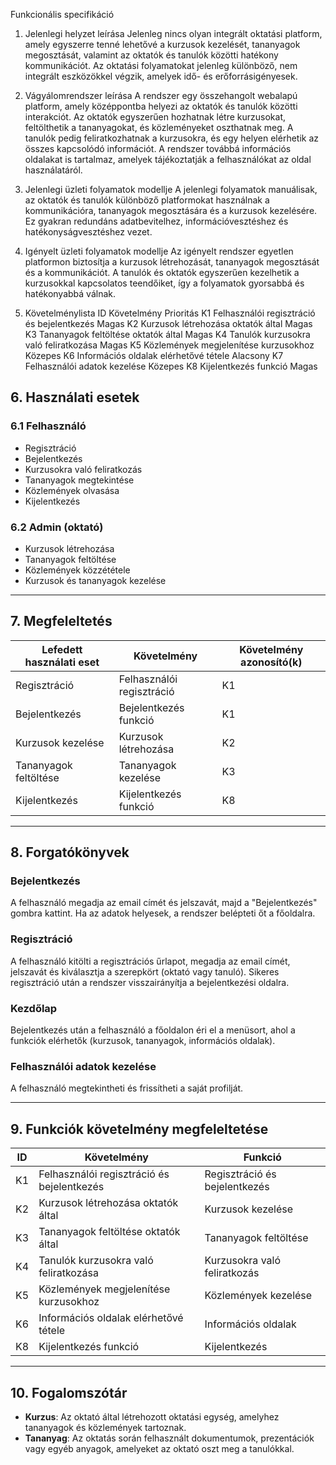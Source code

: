 Funkcionális specifikáció
1. Jelenlegi helyzet leírása
Jelenleg nincs olyan integrált oktatási platform, amely egyszerre tenné lehetővé a kurzusok kezelését, tananyagok megosztását, valamint az oktatók és tanulók közötti hatékony kommunikációt. Az oktatási folyamatokat jelenleg különböző, nem integrált eszközökkel végzik, amelyek idő- és erőforrásigényesek.
2. Vágyálomrendszer leírása
A rendszer egy összehangolt webalapú platform, amely középpontba helyezi az oktatók és tanulók közötti interakciót. Az oktatók egyszerűen hozhatnak létre kurzusokat, feltölthetik a tananyagokat, és közleményeket oszthatnak meg. A tanulók pedig feliratkozhatnak a kurzusokra, és egy helyen elérhetik az összes kapcsolódó információt. A rendszer továbbá információs oldalakat is tartalmaz, amelyek tájékoztatják a felhasználókat az oldal használatáról.

3. Jelenlegi üzleti folyamatok modellje
A jelenlegi folyamatok manuálisak, az oktatók és tanulók különböző platformokat használnak a kommunikációra, tananyagok megosztására és a kurzusok kezelésére. Ez gyakran redundáns adatbevitelhez, információvesztéshez és hatékonyságvesztéshez vezet.
4. Igényelt üzleti folyamatok modellje
Az igényelt rendszer egyetlen platformon biztosítja a kurzusok létrehozását, tananyagok megosztását és a kommunikációt. A tanulók és oktatók egyszerűen kezelhetik a kurzusokkal kapcsolatos teendőiket, így a folyamatok gyorsabbá és hatékonyabbá válnak.


5. Követelménylista
ID
Követelmény
Prioritás
K1
Felhasználói regisztráció és bejelentkezés
Magas
K2
Kurzusok létrehozása oktatók által
Magas
K3
Tananyagok feltöltése oktatók által
Magas
K4
Tanulók kurzusokra való feliratkozása
Magas
K5
Közlemények megjelenítése kurzusokhoz
Közepes
K6
Információs oldalak elérhetővé tétele
Alacsony
K7
Felhasználói adatok kezelése
Közepes
K8
Kijelentkezés funkció
Magas

## 6. Használati esetek

### 6.1 Felhasználó
- Regisztráció
- Bejelentkezés
- Kurzusokra való feliratkozás
- Tananyagok megtekintése
- Közlemények olvasása
- Kijelentkezés

### 6.2 Admin (oktató)
- Kurzusok létrehozása
- Tananyagok feltöltése
- Közlemények közzététele
- Kurzusok és tananyagok kezelése

---

## 7. Megfeleltetés

| Lefedett használati eset | Követelmény                  | Követelmény azonosító(k) |
|--------------------------|-----------------------------|--------------------------|
| Regisztráció             | Felhasználói regisztráció   | K1                       |
| Bejelentkezés            | Bejelentkezés funkció       | K1                       |
| Kurzusok kezelése        | Kurzusok létrehozása        | K2                       |
| Tananyagok feltöltése    | Tananyagok kezelése         | K3                       |
| Kijelentkezés            | Kijelentkezés funkció       | K8                       |

---

## 8. Forgatókönyvek

### Bejelentkezés
A felhasználó megadja az email címét és jelszavát, majd a "Bejelentkezés" gombra kattint. Ha az adatok helyesek, a rendszer belépteti őt a főoldalra.

### Regisztráció
A felhasználó kitölti a regisztrációs űrlapot, megadja az email címét, jelszavát és kiválasztja a szerepkört (oktató vagy tanuló). Sikeres regisztráció után a rendszer visszairányítja a bejelentkezési oldalra.

### Kezdőlap
Bejelentkezés után a felhasználó a főoldalon éri el a menüsort, ahol a funkciók elérhetők (kurzusok, tananyagok, információs oldalak).

### Felhasználói adatok kezelése
A felhasználó megtekintheti és frissítheti a saját profilját.

---

## 9. Funkciók követelmény megfeleltetése

| ID  | Követelmény                              | Funkció                          |
|-----|------------------------------------------|-----------------------------------|
| K1  | Felhasználói regisztráció és bejelentkezés | Regisztráció és bejelentkezés    |
| K2  | Kurzusok létrehozása oktatók által       | Kurzusok kezelése                |
| K3  | Tananyagok feltöltése oktatók által      | Tananyagok feltöltése            |
| K4  | Tanulók kurzusokra való feliratkozása    | Kurzusokra való feliratkozás     |
| K5  | Közlemények megjelenítése kurzusokhoz    | Közlemények kezelése             |
| K6  | Információs oldalak elérhetővé tétele    | Információs oldalak              |
| K8  | Kijelentkezés funkció                   | Kijelentkezés                    |

---

## 10. Fogalomszótár

- **Kurzus**: Az oktató által létrehozott oktatási egység, amelyhez tananyagok és közlemények tartoznak.
- **Tananyag**: Az oktatás során felhasznált dokumentumok, prezentációk vagy egyéb anyagok, amelyeket az oktató oszt meg a tanulókkal.